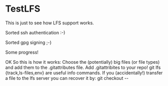 # TestLFS
This is just to see how LFS support works.

Sorted ssh authentication :-)

Sorted gpg signing ;-)

Some progress!

OK So this is how it works:
Choose the (potentially) big files (or file types) and 
add them to the .gitattributes file.
Add .gitattribites to your repo!
git lfs {track,ls-files,env} are useful info commands.
If you (accidentally!) transfer a file to the lfs server you can recover it
by:
git checkout -- <filename>
